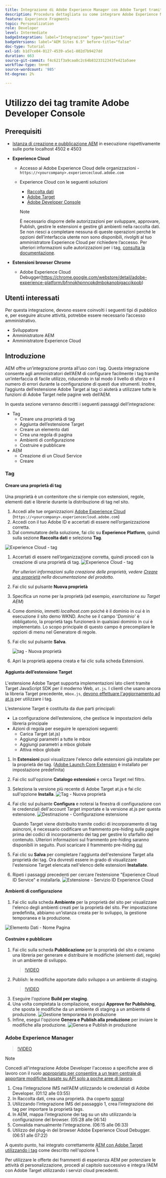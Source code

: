 ```yaml
---
title: Integrazione di Adobe Experience Manager con Adobe Target tramite tag e Adobe Developer
description: Procedura dettagliata su come integrare Adobe Experience Manager con Adobe Target utilizzando tag e Adobe Developer
feature: Experience Fragments
topic: Personalization
role: Developer
level: Intermediate
badgeIntegration: label="Integrazione" type="positive"
badgeVersions: label="AEM Sites 6.5" before-title="false"
doc-type: Tutorial
exl-id: b1d7ce04-0127-4539-a5e1-802d7b9427dd
duration: 663
source-git-commit: f4c621f3a9caa8c2c64b8323312343fe421a5aee
workflow-type: tm+mt
source-wordcount: '985'
ht-degree: 2%

---
```


# Utilizzo dei tag tramite Adobe Developer Console

## Prerequisiti

* [Istanza di creazione e pubblicazione AEM](./implementation.md#set-up-aem) in esecuzione rispettivamente sulle porte localhost 4502 e 4503
* **Experience Cloud**
   * Accesso al Adobe Experience Cloud delle organizzazioni - `https://<yourcompany>.experiencecloud.adobe.com`
   * Experience Cloud con le seguenti soluzioni
      * [Raccolta dati](https://experiencecloud.adobe.com)
      * [Adobe Target](https://experiencecloud.adobe.com)
      * [Adobe Developer Console](https://developer.adobe.com/console/)

     >[!NOTE]
     >È necessario disporre delle autorizzazioni per sviluppare, approvare, Publish, gestire le estensioni e gestire gli ambienti nella raccolta dati. Se non riesci a completare nessuna di queste operazioni perché le opzioni dell’interfaccia utente non sono disponibili, rivolgiti al tuo amministratore Experience Cloud per richiedere l’accesso. Per ulteriori informazioni sulle autorizzazioni per i tag, [consulta la documentazione](https://experienceleague.adobe.com/docs/experience-platform/tags/admin/user-permissions.html?lang=it).

* **Estensioni browser Chrome**
   * Adobe Experience Cloud Debugger(https://chrome.google.com/webstore/detail/adobe-experience-platform/bfnnokhpnncpkdmbokanobigaccjkpob)

## Utenti interessati

Per questa integrazione, devono essere coinvolti i seguenti tipi di pubblico e, per eseguire alcune attività, potrebbe essere necessario l’accesso amministrativo.

* Sviluppatore
* Amministratore AEM
* Amministratore Experience Cloud

## Introduzione

AEM offre un’integrazione pronta all’uso con i tag. Questa integrazione consente agli amministratori dell’AEM di configurare facilmente i tag tramite un’interfaccia di facile utilizzo, riducendo in tal modo il livello di sforzo e il numero di errori durante la configurazione di questi due strumenti. Inoltre, l’aggiunta dell’estensione Adobe Target ai tag ci aiuterà a utilizzare tutte le funzioni di Adobe Target nelle pagine web dell’AEM.

In questa sezione verranno descritti i seguenti passaggi dell’integrazione:

* Tag
   * Creare una proprietà di tag
   * Aggiunta dell’estensione Target
   * Creare un elemento dati
   * Crea una regola di pagina
   * Ambienti di configurazione
   * Costruire e pubblicare
* AEM
   * Creazione di un Cloud Service
   * Creare

### Tag

#### Creare una proprietà di tag

Una proprietà è un contenitore che si riempie con estensioni, regole, elementi dati e librerie durante la distribuzione di tag nel sito.

1. Accedi alle tue organizzazioni [Adobe Experience Cloud](https://experiencecloud.adobe.com/) (`https://<yourcompany>.experiencecloud.adobe.com`)
1. Accedi con il tuo Adobe ID e accertati di essere nell’organizzazione corretta.
1. Dal commutatore della soluzione, fai clic su **Experience Platform**, quindi sulla sezione **Raccolta dati** e seleziona **Tag**.

![Experience Cloud - tag](assets/using-launch-adobe-io/exc-cloud-launch.png)

1. Accertati di essere nell’organizzazione corretta, quindi procedi con la creazione di una proprietà di tag.
   ![Experience Cloud - tag](assets/using-launch-adobe-io/launch-create-property.png)

   *Per ulteriori informazioni sulla creazione delle proprietà, vedere [Creare una proprietà](https://experienceleague.adobe.com/docs/experience-platform/tags/admin/companies-and-properties.html?lang=it#create-or-configure-a-property) nella documentazione del prodotto.*
1. Fai clic sul pulsante **Nuova proprietà**
1. Specifica un nome per la proprietà (ad esempio, *esercitazione su Target AEM*)
1. Come dominio, immetti *localhost.com* poiché è il dominio in cui è in esecuzione il sito demo WKND. Anche se il campo &#39;*Dominio*&#39; è obbligatorio, la proprietà tags funzionerà in qualsiasi dominio in cui è implementato. Lo scopo principale di questo campo è precompilare le opzioni di menu nel Generatore di regole.
1. Fai clic sul pulsante **Salva**.

   ![tag - Nuova proprietà](assets/using-launch-adobe-io/exc-launch-property.png)

1. Apri la proprietà appena creata e fai clic sulla scheda Estensioni.

#### Aggiunta dell’estensione Target

L&#39;estensione Adobe Target supporta implementazioni lato client tramite Target JavaScript SDK per il moderno Web, `at.js`. I clienti che usano ancora la libreria Target precedente, `mbox.js`, [devono effettuare l&#39;aggiornamento ad at.js](https://experienceleague.adobe.com/docs/target-dev/developer/client-side/at-js-implementation/upgrading-from-atjs-1x-to-atjs-20.html?lang=it) per utilizzare i tag.

L’estensione Target è costituita da due parti principali:

* La configurazione dell’estensione, che gestisce le impostazioni della libreria principale
* Azioni di regola per eseguire le operazioni seguenti:
   * Carica Target (at.js)
   * Aggiungi parametri a tutte le mbox
   * Aggiungi parametri a mbox globale
   * Attiva mbox globale

1. In **Estensioni** puoi visualizzare l&#39;elenco delle estensioni già installate per la proprietà dei tag. ([Adobe Launch Core Extension](https://exchange.adobe.com/apps/ec/100223/adobe-launch-core-extension) è installato per impostazione predefinita)
2. Fai clic sull&#39;opzione **Catalogo estensioni** e cerca Target nel filtro.
3. Seleziona la versione più recente di Adobe Target at.js e fai clic sull&#39;opzione **Installa**.
   ![Tag - Nuova proprietà](assets/using-launch-adobe-io/launch-target-extension.png)

4. Fai clic sul pulsante **Configura** e noterai la finestra di configurazione con le credenziali dell&#39;account Target importate e la versione at.js per questa estensione.
   ![Destinazione - Configurazione estensione](assets/using-launch-adobe-io/launch-target-extension-2.png)

   Quando Target viene distribuito tramite codici di incorporamento di tag asincroni, è necessario codificare un frammento pre-hiding sulle pagine prima dei codici di incorporamento dei tag per gestire lo sfarfallio del contenuto. Ulteriori informazioni sul frammento pre-hiding saranno disponibili in seguito. Puoi scaricare il frammento pre-hiding [qui](assets/using-launch-adobe-io/prehiding.js)

5. Fai clic su **Salva** per completare l&#39;aggiunta dell&#39;estensione Target alla proprietà dei tag. Ora dovresti essere in grado di visualizzare l&#39;estensione Target elencata nell&#39;elenco delle estensioni **Installate**.

6. Ripeti i passaggi precedenti per cercare l’estensione &quot;Experience Cloud ID Service&quot; e installarla.
   ![Estensione - Servizio ID Experience Cloud](assets/using-launch-adobe-io/launch-extension-experience-cloud.png)

#### Ambienti di configurazione

1. Fai clic sulla scheda **Ambiente** per la proprietà del sito per visualizzare l&#39;elenco degli ambienti creati per la proprietà del sito. Per impostazione predefinita, abbiamo un’istanza creata per lo sviluppo, la gestione temporanea e la produzione.

![Elemento Dati - Nome Pagina](assets/using-launch-adobe-io/launch-environment-setup.png)

#### Costruire e pubblicare

1. Fai clic sulla scheda **Pubblicazione** per la proprietà del sito e creiamo una libreria per generare e distribuire le modifiche (elementi dati, regole) in un ambiente di sviluppo.
   >[!VIDEO](https://video.tv.adobe.com/v/28412?quality=12&learn=on)
2. Publish: le modifiche apportate dallo sviluppo a un ambiente di staging.
   >[!VIDEO](https://video.tv.adobe.com/v/28419?quality=12&learn=on)
3. Eseguire l&#39;opzione **Build per staging**.
4. Una volta completata la compilazione, esegui **Approve for Publishing**, che sposta le modifiche da un ambiente di staging a un ambiente di produzione.
   ![Gestione temporanea in produzione](assets/using-launch-adobe-io/build-staging.png)
5. Infine, esegui l&#39;opzione **Genera e Publish alla produzione** per inviare le modifiche alla produzione.
   ![Genera e Publish in produzione](assets/using-launch-adobe-io/build-and-publish.png)

### Adobe Experience Manager

>[!VIDEO](https://video.tv.adobe.com/v/28416?quality=12&learn=on)

>[!NOTE]
>
> Concedi all&#39;integrazione Adobe Developer l&#39;accesso a specifiche aree di lavoro con il ruolo [ appropriato per consentire a un team centrale di apportare modifiche basate su API solo a poche aree di lavoro](https://experienceleague.adobe.com/docs/target/using/administer/manage-users/enterprise/configure-adobe-io-integration.html?lang=it).

1. Crea l’integrazione IMS nell’AEM utilizzando le credenziali di Adobe Developer. (01:12 alle 03:55)
2. In Raccolta dati, crea una proprietà. (ha coperto [sopra](#create-launch-property))
3. Utilizzando l’integrazione IMS del passaggio 1, crea l’integrazione dei tag per importare la proprietà tags.
4. In AEM, mappa l’integrazione dei tag su un sito utilizzando la configurazione del browser. (05:28 alle 06:14)
5. Convalida manualmente l’integrazione. (06:15 alle 06:33)
6. Utilizzo del plug-in del browser Adobe Experience Cloud Debugger. (06:51 alle 07:22)

A questo punto, hai integrato correttamente [AEM con Adobe Target utilizzando i tag](./using-aem-cloud-services.md#integrating-aem-target-options) come descritto nell&#39;opzione 1.

Per utilizzare le offerte dei frammenti di esperienza AEM per potenziare le attività di personalizzazione, procedi al capitolo successivo e integra l’AEM con Adobe Target utilizzando i servizi cloud precedenti.
